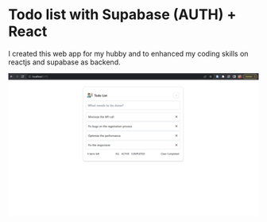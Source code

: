 # Todo list with Supabase (AUTH) + React

I created this web app for my hubby and to enhanced my coding skills on reactjs and supabase as backend.

![screenschot](images/sc-supabase.png)